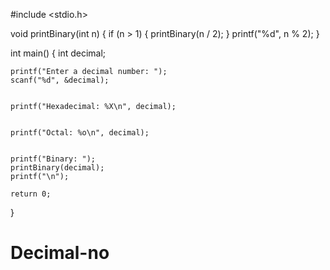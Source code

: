 #include <stdio.h>


void printBinary(int n) {
    if (n > 1) {
        printBinary(n / 2);
    }
    printf("%d", n % 2);
}

int main() {
    int decimal;

   
    printf("Enter a decimal number: ");
    scanf("%d", &decimal);

   
    printf("Hexadecimal: %X\n", decimal);

  
    printf("Octal: %o\n", decimal);

   
    printf("Binary: ");
    printBinary(decimal);
    printf("\n");

    return 0;
}
# Decimal-no
